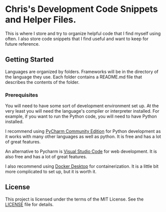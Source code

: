 # Chris's Development Code Snippets and Helper Files.

This is where I store and try to organize helpful code that I find myself using often. I also store code snippets that I find useful and want to keep for future reference.

## Getting Started

Languages are organized by folders. Frameworks will be in the directory of the language they use. Each folder contains a README.md file that describes the contents of the folder.

### Prerequisites

You will need to have some sort of development environment set up. At the very least you will need the language's compiler or interpreter installed. For example, if you want to run the Python code, you will need to have Python installed.

I recommend using [PyCharm Community Edition](https://www.jetbrains.com/pycharm/download/?section=windows) for Python development as it works with many other languages as well as python. It is free and has a lot of great features.

An alternative to Pycharm is  [Visual Studio Code](https://code.visualstudio.com/download) for web development. It is also free and has a lot of great features.

I also recommend using [Docker Desktop](https://www.docker.com/products/docker-desktop/) for containerization. It is a little bit more complicated to set up, but it is worth it.

## License

This project is licensed under the terms of the MIT License. See the [LICENSE](LICENSE) file for details.
